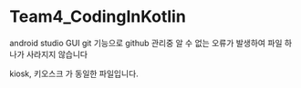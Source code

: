 # Team4_CodingInKotlin

android studio GUI git 기능으로 github 관리중 알 수 없는 오류가 발생하여 파일 하나가 사라지지 않습니다

kiosk, 키오스크 가 동일한 파일입니다.
